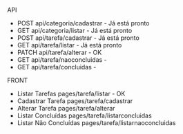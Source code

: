 API

- POST api/categoria/cadastrar - Já está pronto
- GET api/categoria/listar - Já está pronto
- POST api/tarefa/cadastrar - Já está pronto
- GET api/tarefa/listar - Já está pronto
- PATCH api/tarefa/alterar - OK
- GET api/tarefa/naoconcluidas -
- GET api/tarefa/concluidas -

FRONT

- Listar Tarefas pages/tarefa/listar - OK
- Cadastrar Tarefa pages/tarefa/cadastrar
- Alterar Tarefa pages/tarefa/alterar
- Listar Concluídas pages/tarefa/listarconcluidas
- Listar Não Concluídas pages/tarefa/listarnaoconcluidas
